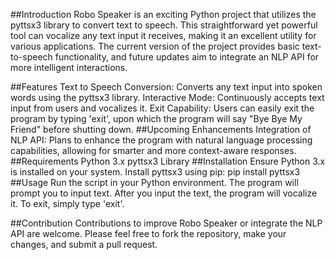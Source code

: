 ##Introduction
Robo Speaker is an exciting Python project that utilizes the pyttsx3 library to convert text to speech. This straightforward yet powerful tool can vocalize any text input it receives, making it an excellent utility for various applications. The current version of the project provides basic text-to-speech functionality, and future updates aim to integrate an NLP API for more intelligent interactions.

##Features
Text to Speech Conversion: Converts any text input into spoken words using the pyttsx3 library.
Interactive Mode: Continuously accepts text input from users and vocalizes it.
Exit Capability: Users can easily exit the program by typing 'exit', upon which the program will say "Bye Bye My Friend" before shutting down.
##Upcoming Enhancements
Integration of NLP API: Plans to enhance the program with natural language processing capabilities, allowing for smarter and more context-aware responses.
##Requirements
Python 3.x
pyttsx3 Library
##Installation
Ensure Python 3.x is installed on your system.
Install pyttsx3 using pip: pip install pyttsx3
##Usage
Run the script in your Python environment. The program will prompt you to input text. After you input the text, the program will vocalize it. To exit, simply type 'exit'.

##Contribution
Contributions to improve Robo Speaker or integrate the NLP API are welcome. Please feel free to fork the repository, make your changes, and submit a pull request.
